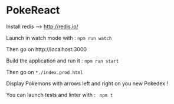 # PokeReact

Install redis --> http://redis.io/

Launch in watch mode with :
``npm run watch``

Then go on http://localhost:3000


Build the application and run it :
``npm run start``

Then go on ``*./index.prod.html``

Display Pokemons with arrows left and right on you new Pokedex !

You can launch tests and linter with :
``` npm t```
